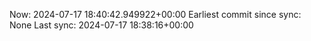 Now: 2024-07-17 18:40:42.949922+00:00 Earliest commit since sync: None Last sync: 2024-07-17 18:38:16+00:00
